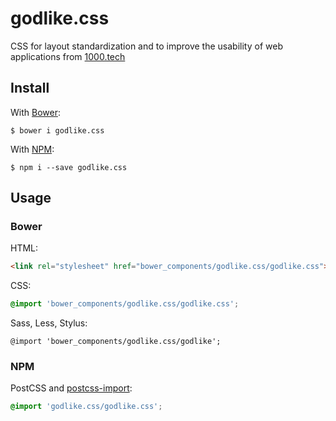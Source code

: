 # godlike.css
CSS for layout standardization and to improve the usability of web applications from <a href="http://1000.tech">1000.tech</a>

## Install

With [Bower](http://bower.io):

    $ bower i godlike.css

With [NPM](http://npmjs.com):

    $ npm i --save godlike.css

## Usage

### Bower

HTML:

```html
<link rel="stylesheet" href="bower_components/godlike.css/godlike.css">
```

CSS:

```css
@import 'bower_components/godlike.css/godlike.css';
```

Sass, Less, Stylus:

```styl
@import 'bower_components/godlike.css/godlike';
```

### NPM

PostCSS and [postcss-import](https://github.com/postcss/postcss-import):

```css
@import 'godlike.css/godlike.css';
```